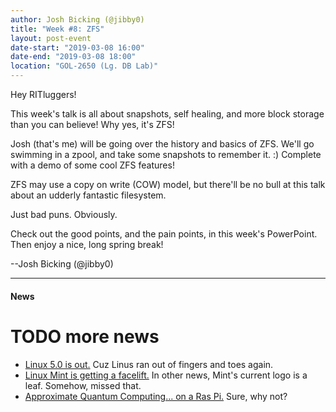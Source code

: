 ```yaml
---
author: Josh Bicking (@jibby0)
title: "Week #8: ZFS"
layout: post-event
date-start: "2019-03-08 16:00"
date-end: "2019-03-08 18:00"
location: "GOL-2650 (Lg. DB Lab)"
---
```


Hey RITluggers!

This week's talk is all about snapshots, self healing, and more block storage than you can believe! Why yes, it's ZFS!

Josh (that's me) will be going over the history and basics of ZFS. We'll go swimming in a zpool, and take some snapshots to remember it. :) Complete with a demo of some cool ZFS features!

ZFS may use a copy on write (COW) model, but there'll be no bull at this talk about an udderly fantastic filesystem.

Just bad puns. Obviously.

Check out the good points, and the pain points, in this week's PowerPoint. Then enjoy a nice, long spring break!

--Josh Bicking (@jibby0)

---

#### News

# TODO more news
* [Linux 5.0 is out.](http://lkml.iu.edu/hypermail/linux/kernel/1903.0/01288.html) Cuz Linus ran out of fingers and toes again.
* [Linux Mint is getting a facelift.](https://blog.linuxmint.com/?p=3732) In other news, Mint's current logo is a leaf. Somehow, missed that.
* [Approximate Quantum Computing... on a Ras Pi.](https://www.raspberrypi.org/blog/ibm-q-system-one-quantum-computing-raspberry-pi/) Sure, why not?
